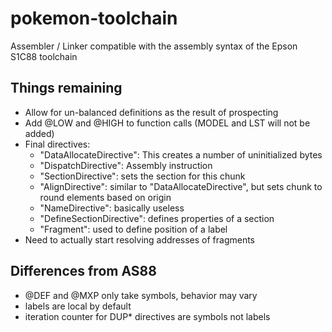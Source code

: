 # pokemon-toolchain
Assembler / Linker compatible with the assembly syntax of the Epson S1C88 toolchain

## Things remaining
* Allow for un-balanced definitions as the result of prospecting
* Add @LOW and @HIGH to function calls (MODEL and LST will not be added)
* Final directives:
    * "DataAllocateDirective": This creates a number of uninitialized bytes
    * "DispatchDirective": Assembly instruction
    * "SectionDirective": sets the section for this chunk
    * "AlignDirective": similar to "DataAllocateDirective", but sets chunk to round elements based on origin
    * "NameDirective": basically useless
    * "DefineSectionDirective": defines properties of a section
    * "Fragment": used to define position of a label
 * Need to actually start resolving addresses of fragments

## Differences from AS88
* @DEF and @MXP only take symbols, behavior may vary
* labels are local by default
* iteration counter for DUP* directives are symbols not labels

